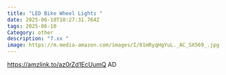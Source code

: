 ```yaml
---
title: "LED Bike Wheel Lights "
date: 2025-06-10T10:27:31.764Z
tags: 2025-06-10
Category: other
description: "7.xx "
image: https://m.media-amazon.com/images/I/81mRyqHgYuL._AC_SX569_.jpg
---
```

https://amzlink.to/az0rZd1EcUumQ   AD